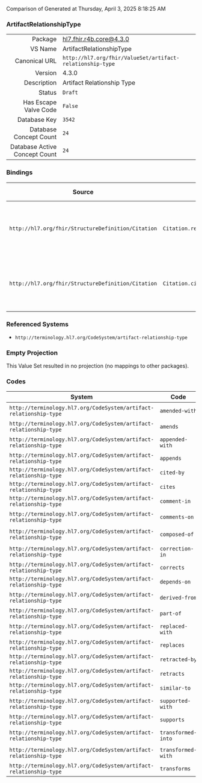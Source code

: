 Comparison of 
Generated at Thursday, April 3, 2025 8:18:25 AM

### ArtifactRelationshipType

|      |     |
| ---: | --- |
| Package | hl7.fhir.r4b.core@4.3.0 |
| VS Name | ArtifactRelationshipType |
| Canonical URL | `http://hl7.org/fhir/ValueSet/artifact-relationship-type` |
| Version | 4.3.0 |
| Description | Artifact Relationship Type |
| Status | `Draft` |
| Has Escape Valve Code | `False` |
| Database Key | `3542` |
| Database Concept Count | `24` |
| Database Active Concept Count | `24` |
### Bindings

| Source | Element | Binding | Strength | Element Short |
| ------ | ------- | ------- | -------- | ------------- |
| `http://hl7.org/fhir/StructureDefinition/Citation` | `Citation.relatesTo.relationshipType` | `http://hl7.org/fhir/ValueSet/artifact-relationship-type` | `Extensible` | How the Citation resource relates to the target artifact |
| `http://hl7.org/fhir/StructureDefinition/Citation` | `Citation.citedArtifact.relatesTo.relationshipType` | `http://hl7.org/fhir/ValueSet/artifact-relationship-type` | `Extensible` | How the cited artifact relates to the target artifact |

### Referenced Systems

* `http://terminology.hl7.org/CodeSystem/artifact-relationship-type`
### Empty Projection

This Value Set resulted in no projection (no mappings to other packages).

### Codes

| System | Code | Display |
| ------ | ---- | ------- |
| `http://terminology.hl7.org/CodeSystem/artifact-relationship-type` | `amended-with` | Amended with |
| `http://terminology.hl7.org/CodeSystem/artifact-relationship-type` | `amends` | Amends |
| `http://terminology.hl7.org/CodeSystem/artifact-relationship-type` | `appended-with` | Appended with |
| `http://terminology.hl7.org/CodeSystem/artifact-relationship-type` | `appends` | Appends |
| `http://terminology.hl7.org/CodeSystem/artifact-relationship-type` | `cited-by` | Cited by |
| `http://terminology.hl7.org/CodeSystem/artifact-relationship-type` | `cites` | Cites |
| `http://terminology.hl7.org/CodeSystem/artifact-relationship-type` | `comment-in` | Comment In |
| `http://terminology.hl7.org/CodeSystem/artifact-relationship-type` | `comments-on` | Comments On |
| `http://terminology.hl7.org/CodeSystem/artifact-relationship-type` | `composed-of` | Composed of |
| `http://terminology.hl7.org/CodeSystem/artifact-relationship-type` | `correction-in` | Correction In |
| `http://terminology.hl7.org/CodeSystem/artifact-relationship-type` | `corrects` | Corrects |
| `http://terminology.hl7.org/CodeSystem/artifact-relationship-type` | `depends-on` | Depends on |
| `http://terminology.hl7.org/CodeSystem/artifact-relationship-type` | `derived-from` | Derived from |
| `http://terminology.hl7.org/CodeSystem/artifact-relationship-type` | `part-of` | Part of |
| `http://terminology.hl7.org/CodeSystem/artifact-relationship-type` | `replaced-with` | Replaced with |
| `http://terminology.hl7.org/CodeSystem/artifact-relationship-type` | `replaces` | Replaces |
| `http://terminology.hl7.org/CodeSystem/artifact-relationship-type` | `retracted-by` | Retracted by |
| `http://terminology.hl7.org/CodeSystem/artifact-relationship-type` | `retracts` | Retracts |
| `http://terminology.hl7.org/CodeSystem/artifact-relationship-type` | `similar-to` | Similar to |
| `http://terminology.hl7.org/CodeSystem/artifact-relationship-type` | `supported-with` | Supported with |
| `http://terminology.hl7.org/CodeSystem/artifact-relationship-type` | `supports` | Supports |
| `http://terminology.hl7.org/CodeSystem/artifact-relationship-type` | `transformed-into` | Transformed into |
| `http://terminology.hl7.org/CodeSystem/artifact-relationship-type` | `transformed-with` | Transformed with |
| `http://terminology.hl7.org/CodeSystem/artifact-relationship-type` | `transforms` | Transforms |
